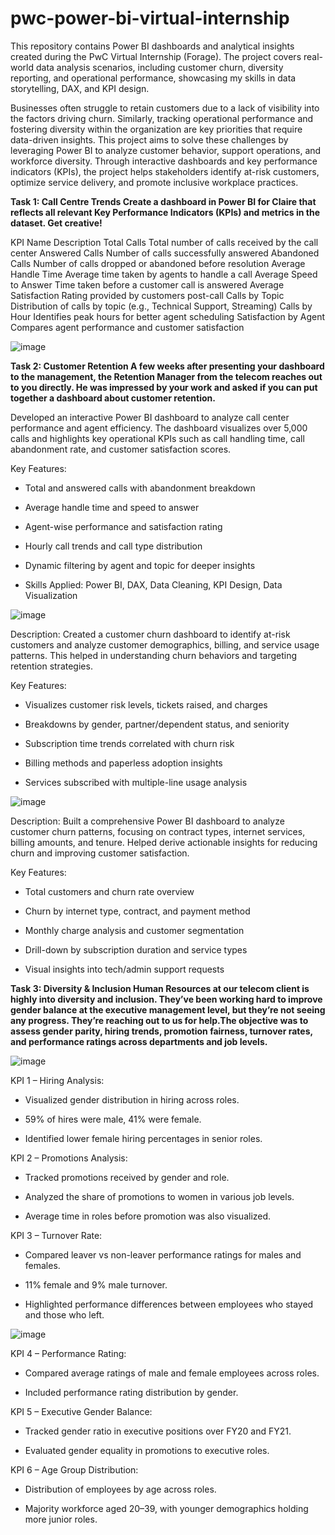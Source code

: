 # pwc-power-bi-virtual-internship
This repository contains Power BI dashboards and analytical insights created during the PwC Virtual Internship (Forage). The project covers real-world data analysis scenarios, including customer churn, diversity reporting, and operational performance, showcasing my skills in data storytelling, DAX, and KPI design.

Businesses often struggle to retain customers due to a lack of visibility into the factors driving churn. Similarly, tracking operational performance and fostering diversity within the organization are key priorities that require data-driven insights. This project aims to solve these challenges by leveraging Power BI to analyze customer behavior, support operations, and workforce diversity. Through interactive dashboards and key performance indicators (KPIs), the project helps stakeholders identify at-risk customers, optimize service delivery, and promote inclusive workplace practices.


**Task 1: Call Centre Trends Create a dashboard in Power BI for Claire that reflects all relevant Key Performance Indicators (KPIs) and metrics in the dataset. Get creative!**


KPI Name	                 Description
Total Calls	               Total number of calls received by the call center
Answered Calls	           Number of calls successfully answered
Abandoned Calls	           Number of calls dropped or abandoned before resolution
Average Handle             Time	Average time taken by agents to handle a call
Average Speed to Answer	   Time taken before a customer call is answered
Average Satisfaction	     Rating provided by customers post-call
Calls by Topic	           Distribution of calls by topic (e.g., Technical Support, Streaming)
Calls by Hour	             Identifies peak hours for better agent scheduling
Satisfaction by Agent	     Compares agent performance and customer satisfaction


![image](https://github.com/user-attachments/assets/f5bbda32-2ab3-45cc-863e-2b16f1a52fd6)


**Task 2: Customer Retention A few weeks after presenting your dashboard to the management, the Retention Manager from the telecom reaches out to you directly. He was impressed by your work and asked if you can put together a dashboard about customer retention.**

Developed an interactive Power BI dashboard to analyze call center performance and agent efficiency. The dashboard visualizes over 5,000 calls and highlights key operational KPIs such as call handling time, call abandonment rate, and customer satisfaction scores.

Key Features:

- Total and answered calls with abandonment breakdown

- Average handle time and speed to answer

- Agent-wise performance and satisfaction rating

- Hourly call trends and call type distribution

- Dynamic filtering by agent and topic for deeper insights

- Skills Applied: Power BI, DAX, Data Cleaning, KPI Design, Data Visualization

![image](https://github.com/user-attachments/assets/d64e03c5-ba5c-493a-bf80-a6e48157a1b3)

Description: Created a customer churn dashboard to identify at-risk customers and analyze customer demographics, billing, and service usage patterns. This helped in understanding churn behaviors and targeting retention strategies.

Key Features:

- Visualizes customer risk levels, tickets raised, and charges

- Breakdowns by gender, partner/dependent status, and seniority

- Subscription time trends correlated with churn risk

- Billing methods and paperless adoption insights

- Services subscribed with multiple-line usage analysis

![image](https://github.com/user-attachments/assets/93f534ef-652e-4217-a32f-aac252adf4d4)

Description: Built a comprehensive Power BI dashboard to analyze customer churn patterns, focusing on contract types, internet services, billing amounts, and tenure. Helped derive actionable insights for reducing churn and improving customer satisfaction.

Key Features:

- Total customers and churn rate overview

- Churn by internet type, contract, and payment method

- Monthly charge analysis and customer segmentation

- Drill-down by subscription duration and service types

- Visual insights into tech/admin support requests


**Task 3: Diversity & Inclusion Human Resources at our telecom client is highly into diversity and inclusion. They’ve been working hard to improve gender balance at the executive management level, but they’re not seeing any progress. They’re reaching out to us for help.The objective was to assess gender parity, hiring trends, promotion fairness, turnover rates, and performance ratings across departments and job levels.**

![image](https://github.com/user-attachments/assets/1dd7543a-7279-47ce-9ee4-a86df6b5a912)


KPI 1 – Hiring Analysis:

- Visualized gender distribution in hiring across roles.

- 59% of hires were male, 41% were female.

- Identified lower female hiring percentages in senior roles.

KPI 2 – Promotions Analysis:

- Tracked promotions received by gender and role.

- Analyzed the share of promotions to women in various job levels.

- Average time in roles before promotion was also visualized.

KPI 3 – Turnover Rate:

- Compared leaver vs non-leaver performance ratings for males and females.

- 11% female and 9% male turnover.

- Highlighted performance differences between employees who stayed and those who left.


![image](https://github.com/user-attachments/assets/96aef125-1d99-4ac6-9e8d-3d3551c6da67)



KPI 4 – Performance Rating:

- Compared average ratings of male and female employees across roles.

- Included performance rating distribution by gender.

KPI 5 – Executive Gender Balance:

- Tracked gender ratio in executive positions over FY20 and FY21.

- Evaluated gender equality in promotions to executive roles.

KPI 6 – Age Group Distribution:

- Distribution of employees by age across roles.

- Majority workforce aged 20–39, with younger demographics holding more junior roles.
